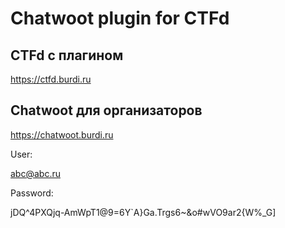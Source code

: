 # Chatwoot plugin for CTFd

## CTFd с плагином 
https://ctfd.burdi.ru


## Chatwoot для организаторов 
https://chatwoot.burdi.ru


User: 

abc@abc.ru

Password:

jDQ^4PXQjq-AmWpT1@9=6Y`A}Ga.Trgs6~&o#wVO9ar2{W%_G]
